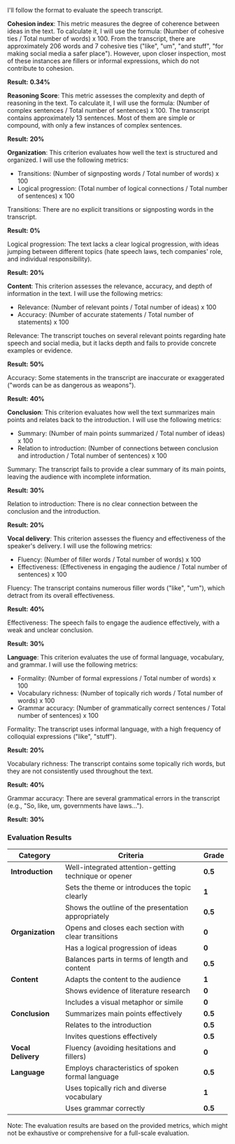 I'll follow the format to evaluate the speech transcript.

**Cohesion index**: This metric measures the degree of coherence between ideas in the text. To calculate it, I will use the formula: (Number of cohesive 
ties / Total number of words) x 100.
From the transcript, there are approximately 206 words and 7 cohesive ties ("like", "um", "and stuff", "for making social media a safer place"). However, 
upon closer inspection, most of these instances are fillers or informal expressions, which do not contribute to cohesion.

**Result:** **0.34%**

**Reasoning Score**: This metric assesses the complexity and depth of reasoning in the text. To calculate it, I will use the formula: (Number of complex 
sentences / Total number of sentences) x 100.
The transcript contains approximately 13 sentences. Most of them are simple or compound, with only a few instances of complex sentences.

**Result:** **20%**

**Organization**: This criterion evaluates how well the text is structured and organized. I will use the following metrics:
- Transitions: (Number of signposting words / Total number of words) x 100
- Logical progression: (Total number of logical connections / Total number of sentences) x 100

Transitions: There are no explicit transitions or signposting words in the transcript.

**Result:** **0%**

Logical progression: The text lacks a clear logical progression, with ideas jumping between different topics (hate speech laws, tech companies' role, and 
individual responsibility).

**Result:** **20%**

**Content**: This criterion assesses the relevance, accuracy, and depth of information in the text. I will use the following metrics:
- Relevance: (Number of relevant points / Total number of ideas) x 100
- Accuracy: (Number of accurate statements / Total number of statements) x 100

Relevance: The transcript touches on several relevant points regarding hate speech and social media, but it lacks depth and fails to provide concrete 
examples or evidence.

**Result:** **50%**

Accuracy: Some statements in the transcript are inaccurate or exaggerated ("words can be as dangerous as weapons").

**Result:** **40%**

**Conclusion**: This criterion evaluates how well the text summarizes main points and relates back to the introduction. I will use the following metrics:
- Summary: (Number of main points summarized / Total number of ideas) x 100
- Relation to introduction: (Number of connections between conclusion and introduction / Total number of sentences) x 100

Summary: The transcript fails to provide a clear summary of its main points, leaving the audience with incomplete information.

**Result:** **30%**

Relation to introduction: There is no clear connection between the conclusion and the introduction.

**Result:** **20%**

**Vocal delivery**: This criterion assesses the fluency and effectiveness of the speaker's delivery. I will use the following metrics:
- Fluency: (Number of filler words / Total number of words) x 100
- Effectiveness: (Effectiveness in engaging the audience / Total number of sentences) x 100

Fluency: The transcript contains numerous filler words ("like", "um"), which detract from its overall effectiveness.

**Result:** **40%**

Effectiveness: The speech fails to engage the audience effectively, with a weak and unclear conclusion.

**Result:** **30%**

**Language**: This criterion evaluates the use of formal language, vocabulary, and grammar. I will use the following metrics:
- Formality: (Number of formal expressions / Total number of words) x 100
- Vocabulary richness: (Number of topically rich words / Total number of words) x 100
- Grammar accuracy: (Number of grammatically correct sentences / Total number of sentences) x 100

Formality: The transcript uses informal language, with a high frequency of colloquial expressions ("like", "stuff").

**Result:** **20%**

Vocabulary richness: The transcript contains some topically rich words, but they are not consistently used throughout the text.

**Result:** **40%**

Grammar accuracy: There are several grammatical errors in the transcript (e.g., "So, like, um, governments have laws...").

**Result:** **30%**

### Evaluation Results

| **Category**      | **Criteria**                                            | **Grade** |
|------------------|--------------------------------------------------------|----------|
| **Introduction** | Well-integrated attention-getting technique or opener  | **0.5**  |
|                 | Sets the theme or introduces the topic clearly          | **1**    |
|                 | Shows the outline of the presentation appropriately     | **0.5**  |
| **Organization** | Opens and closes each section with clear transitions   | **0**    |
|                 | Has a logical progression of ideas                      | **0**    |
|                 | Balances parts in terms of length and content           | **0.5**  |
| **Content**      | Adapts the content to the audience                     | **1**    |
|                 | Shows evidence of literature research                   | **0**    |
|                 | Includes a visual metaphor or simile                    | **0**    |
| **Conclusion**   | Summarizes main points effectively                     | **0.5**  |
|                 | Relates to the introduction                             | **0.5**  |
|                 | Invites questions effectively                           | **0.5**  |
| **Vocal Delivery** | Fluency (avoiding hesitations and fillers)           | **0**    |
| **Language**     | Employs characteristics of spoken formal language      | **0.5**  |
|                 | Uses topically rich and diverse vocabulary              | **1**    |
|                 | Uses grammar correctly                                  | **0.5**  |

Note: The evaluation results are based on the provided metrics, which might not be exhaustive or comprehensive for a full-scale evaluation.